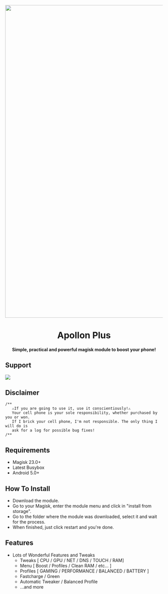<p align="center"><a href="https://t.me/apollonplus"><img src="https://telegra.ph/file/e43fdc21eba1eb9d0dd9c.jpg" width="1000"></a></p> 
<h1 align="center"><b>Apollon Plus  </b></h1>
<h4 align="center">Simple, practical and powerful magisk module to boost your phone!</h4>


## Support 
<a href="https://t.me/haxis_lancelot"><img src="https://img.shields.io/badge/Join-Telegram%20Channel-red.svg?logo=Telegram"></a>

## Disclaimer
```
/**
   ⚠️If you are going to use it, use it conscientiously!⚠️          
   Your cell phone is your sole responsibility, whether purchased by you or won.
   If I brick your cell phone, I'm not responsible. The only thing I will do is
   ask for a log for possible bug fixes!
/**
```
## Requirements 
* Magisk 23.0+
* Latest Busybox
* Android 5.0+
## How To Install
* Download the module.
* Go to your Magisk, enter the module menu and click in
"install from storage".
* Go to the folder where the module was downloaded, select it and wait for the process.
* When finished, just click restart and you're done.

## Features 

* Lots of Wonderful Features and Tweaks 
  * Tweaks [ CPU / GPU / NET / DNS / TOUCH / RAM] 
  * Menu [ Boost / Profiles / Clean RAM / etc... ]
  * Profiles [ GAMING / PERFORMANCE / BALANCED / BATTERY ]
  * Fastcharge / Green
  * Automatic Tweaker / Balanced Profile
  * ...and more
